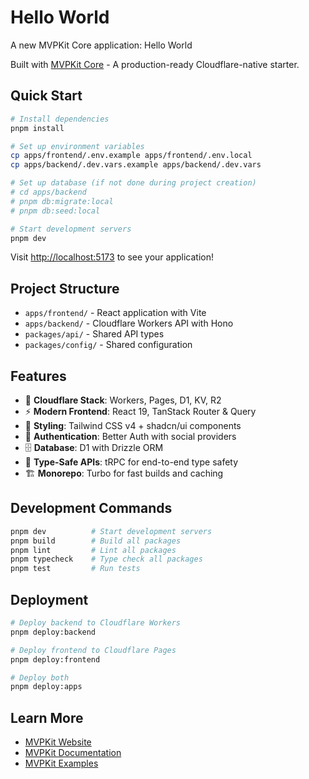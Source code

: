# Hello World

A new MVPKit Core application: Hello World

Built with [MVPKit Core](https://mvpkit.dev) - A production-ready Cloudflare-native starter.

## Quick Start

```bash
# Install dependencies
pnpm install

# Set up environment variables
cp apps/frontend/.env.example apps/frontend/.env.local
cp apps/backend/.dev.vars.example apps/backend/.dev.vars

# Set up database (if not done during project creation)
# cd apps/backend
# pnpm db:migrate:local
# pnpm db:seed:local

# Start development servers
pnpm dev
```

Visit [http://localhost:5173](http://localhost:5173) to see your application!

## Project Structure

- `apps/frontend/` - React application with Vite
- `apps/backend/` - Cloudflare Workers API with Hono
- `packages/api/` - Shared API types
- `packages/config/` - Shared configuration

## Features

- 🚀 **Cloudflare Stack**: Workers, Pages, D1, KV, R2
- ⚡ **Modern Frontend**: React 19, TanStack Router & Query
- 🎨 **Styling**: Tailwind CSS v4 + shadcn/ui components
- 🔐 **Authentication**: Better Auth with social providers
- 🗄️ **Database**: D1 with Drizzle ORM
- 📡 **Type-Safe APIs**: tRPC for end-to-end type safety
- 🏗️ **Monorepo**: Turbo for fast builds and caching

## Development Commands

```bash
pnpm dev          # Start development servers
pnpm build        # Build all packages
pnpm lint         # Lint all packages
pnpm typecheck    # Type check all packages
pnpm test         # Run tests
```

## Deployment

```bash
# Deploy backend to Cloudflare Workers
pnpm deploy:backend

# Deploy frontend to Cloudflare Pages
pnpm deploy:frontend

# Deploy both
pnpm deploy:apps
```

## Learn More

- [MVPKit Website](https://mvpkit.dev)
- [MVPKit Documentation](https://docs.mvpkit.dev)
- [MVPKit Examples](https://github.com/mvp-kit/core/examples)
